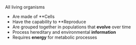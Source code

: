 All living organisms
- Are made of **Cells
- Have the capability to **Reproduce
- Are grouped together in populations that **evolve** over time
- Process hereditary and environmental **information**
- Requires **energy** for metabolic processes